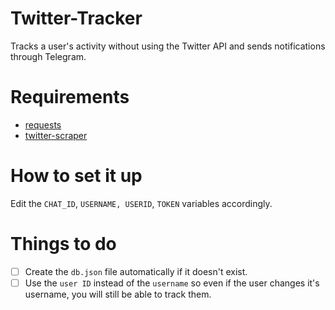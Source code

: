 # Twitter-Tracker
Tracks a user's activity without using the Twitter API and sends notifications through Telegram.

# Requirements
 - [requests](https://github.com/psf/requests)
 - [twitter-scraper](https://github.com/bisguzar/twitter-scraper)

# How to set it up
Edit the `CHAT_ID`, `USERNAME, USERID`, `TOKEN` variables accordingly.


# Things to do
- [ ] Create the `db.json` file automatically if it doesn't exist.
- [ ] Use the `user ID` instead of the `username` so even if the user changes it's username, you will still be able to track them.
